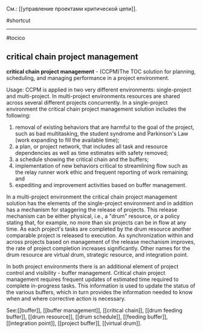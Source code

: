 См.: [[управление проектами критической цепи]].

#shortcut




<hr/>

#tocico

## critical chain project management

<b>critical chain project management</b> - (CCPM)The TOC solution for planning, scheduling, and managing performance in a project environment.  


Usage: CCPM is applied in two very different environments: single-project and multi-project.  In multi-project environments resources are shared across several different projects concurrently. 
In a single-project environment the critical chain project management solution includes the  following: 
1. removal of existing behaviors that are harmful to the goal of the project, such as bad multitasking, the student syndrome and Parkinson's Law (work expanding to fill the available time); 
2. a plan, or project network, that includes all task and resource dependencies as well as time estimates with safety removed; 
3. a schedule showing the critical chain and the buffers; 
4. implementation of new behaviors critical to streamlining flow such as the relay runner work ethic and frequent reporting of work remaining; and 
5. expediting and improvement activities based on buffer management. 


In a multi-project environment the critical chain project management solution has the elements of the single-project environment and in addition has a mechanism for staggering the release of projects.  This release mechanism can be either physical, i.e., a "drum" resource, or a policy stating that, for example, no more than six projects can be in flow at any time.  As each project's tasks are completed by the drum resource another comparable project is released to execution.  As synchronization within and across projects based on management of the release mechanism improves, the rate of project completion increases significantly.  Other names for the drum resource are virtual drum, strategic resource, and integration point.

In both project environments there is an additional element of project control and visibility -  buffer management. Critical chain project management requires frequent updates of estimated time required to complete in-progress tasks. This information is used to update the status of the various buffers, which in turn provides the information needed to know when and where corrective action is necessary. 



See:[[buffer]], [[buffer management]], [[critical chain]], [[drum feeding buffer]], [[drum resource]], [[drum schedule]], [[feeding buffer]], [[integration point]], [[project buffer]], [[virtual drum]].
